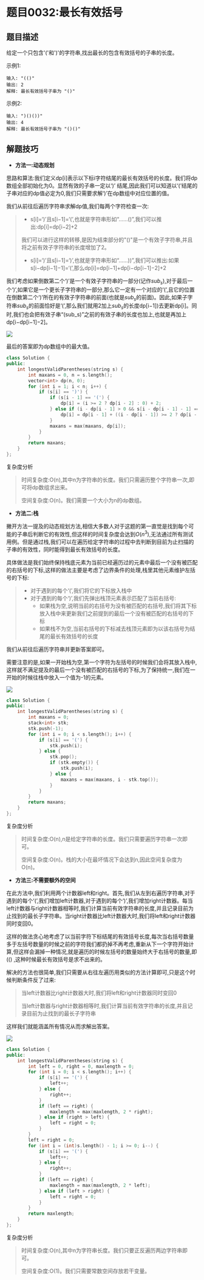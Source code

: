 # 题目0032:最长有效括号

## 题目描述

给定一个只包含'('和')'的字符串,找出最长的包含有效括号的子串的长度。

示例1:

```
输入: "(()"
输出: 2
解释: 最长有效括号子串为 "()"
```

示例2:

```
输入: ")()())"
输出: 4
解释: 最长有效括号子串为 "()()"
```

## 解题技巧

* **方法一:动态规划**

思路和算法:我们定义dp[i]表示以下标i字符结尾的最长有效括号的长度。我们将dp数组全部初始化为0。显然有效的子串一定以‘)’ 结尾,因此我们可以知道以‘(’结尾的子串对应的dp值必定为0,我们只需要求解‘)’在dp数组中对应位置的值。

我们从前往后遍历字符串求解dp值,我们每两个字符检查一次:

> - s[i]=‘)’且s[i−1]=‘(’,也就是字符串形如“……()”,我们可以推出:dp[i]=dp[i−2]+2
> 
> 我们可以进行这样的转移,是因为结束部分的"()"是一个有效子字符串,并且将之前有效子字符串的长度增加了2。
> 
> - s[i]=‘)’且s[i−1]=‘)’,也就是字符串形如“……))”,我们可以推出:如果s[i−dp[i−1]−1]=‘(’,那么dp[i]=dp[i−1]+dp[i−dp[i−1]−2]+2

我们考虑如果倒数第二个‘)’是一个有效子字符串的一部分(记作$sub_s$),对于最后一个‘)’,如果它是一个更长子字符串的一部分,那么它一定有一个对应的‘(’,且它的位置在倒数第二个‘)’所在的有效子字符串的前面(也就是$sub_s$的前面)。因此,如果子字符串$sub_s$的前面恰好是‘(’,那么我们就用2加上$sub_s$的长度dp[i−1])去更新dp[i]。同时,我们也会把有效子串“(sub_s)”之前的有效子串的长度也加上,也就是再加上dp[i−dp[i−1]−2]。

![](images/longest_valid_parentheses_v1.gif)

最后的答案即为dp数组中的最大值。

```c++
class Solution {
public:
    int longestValidParentheses(string s) {
        int maxans = 0, n = s.length();
        vector<int> dp(n, 0);
        for (int i = 1; i < n; i++) {
            if (s[i] == ')') {
                if (s[i - 1] == '(') {
                    dp[i] = (i >= 2 ? dp[i - 2] : 0) + 2;
                } else if (i - dp[i - 1] > 0 && s[i - dp[i - 1] - 1] == '(') {
                    dp[i] = dp[i - 1] + ((i - dp[i - 1]) >= 2 ? dp[i - dp[i - 1] - 2] : 0) + 2;
                }
                maxans = max(maxans, dp[i]);
            }
        }
        return maxans;
    }
};
```

复杂度分析

> 时间复杂度:O(n),其中n为字符串的长度。我们只需遍历整个字符串一次,即可将dp数组求出来。
> 
> 空间复杂度:O(n)。我们需要一个大小为n的dp数组。

* **方法二:栈**

撇开方法一提及的动态规划方法,相信大多数人对于这题的第一直觉是找到每个可能的子串后判断它的有效性,但这样的时间复杂度会达到$O(n^3)$,无法通过所有测试用例。但是通过栈,我们可以在遍历给定字符串的过程中去判断到目前为止扫描的子串的有效性，同时能得到最长有效括号的长度。

具体做法是我们始终保持栈底元素为当前已经遍历过的元素中最后一个没有被匹配的右括号的下标,这样的做法主要是考虑了边界条件的处理,栈里其他元素维护左括号的下标:

> - 对于遇到的每个‘(’,我们将它的下标放入栈中
> - 对于遇到的每个‘)’,我们先弹出栈顶元素表示匹配了当前右括号:
>   + 如果栈为空,说明当前的右括号为没有被匹配的右括号,我们将其下标放入栈中来更新我们之前提到的最后一个没有被匹配的右括号的下标
>   + 如果栈不为空,当前右括号的下标减去栈顶元素即为以该右括号为结尾的最长有效括号的长度

我们从前往后遍历字符串并更新答案即可。

需要注意的是,如果一开始栈为空,第一个字符为左括号的时候我们会将其放入栈中,这样就不满足提及的最后一个没有被匹配的右括号的下标,为了保持统一,我们在一开始的时候往栈中放入一个值为-1的元素。

![](images/longest_valid_parentheses_v2.gif)

```c++
class Solution {
public:
    int longestValidParentheses(string s) {
        int maxans = 0;
        stack<int> stk;
        stk.push(-1);
        for (int i = 0; i < s.length(); i++) {
            if (s[i] == '(') {
                stk.push(i);
            } else {
                stk.pop();
                if (stk.empty()) {
                    stk.push(i);
                } else {
                    maxans = max(maxans, i - stk.top());
                }
            }
        }
        return maxans;
    }
};
```

复杂度分析

> 时间复杂度:O(n),n是给定字符串的长度。我们只需要遍历字符串一次即可。
> 
> 空间复杂度:O(n)。栈的大小在最坏情况下会达到n,因此空间复杂度为O(n)。

* **方法三:不需要额外的空间**

在此方法中,我们利用两个计数器left和right。首先,我们从左到右遍历字符串,对于遇到的每个‘(’,我们增加left计数器,对于遇到的每个‘)’,我们增加right计数器。每当left计数器与right计数器相等时,我们计算当前有效字符串的长度,并且记录目前为止找到的最长子字符串。当right计数器比left计数器大时,我们将left和right计数器同时变回0。

这样的做法贪心地考虑了以当前字符下标结尾的有效括号长度,每次当右括号数量多于左括号数量的时候之前的字符我们都扔掉不再考虑,重新从下一个字符开始计算,但这样会漏掉一种情况,就是遍历的时候左括号的数量始终大于右括号的数量,即(() ,这种时候最长有效括号是求不出来的。

解决的方法也很简单,我们只需要从右往左遍历用类似的方法计算即可,只是这个时候判断条件反了过来:

> 当left计数器比right计数器大时,我们将left和right计数器同时变回0
> 
> 当left计数器与right计数器相等时,我们计算当前有效字符串的长度,并且记录目前为止找到的最长子字符串

这样我们就能涵盖所有情况从而求解出答案。

![](images/longest_valid_parentheses_v3.gif)

```c++
class Solution {
public:
    int longestValidParentheses(string s) {
        int left = 0, right = 0, maxlength = 0;
        for (int i = 0; i < s.length(); i++) {
            if (s[i] == '(') {
                left++;
            } else {
                right++;
            }
            if (left == right) {
                maxlength = max(maxlength, 2 * right);
            } else if (right > left) {
                left = right = 0;
            }
        }
        left = right = 0;
        for (int i = (int)s.length() - 1; i >= 0; i--) {
            if (s[i] == '(') {
                left++;
            } else {
                right++;
            }
            if (left == right) {
                maxlength = max(maxlength, 2 * left);
            } else if (left > right) {
                left = right = 0;
            }
        }
        return maxlength;
    }
};
```

复杂度分析

> 时间复杂度:O(n),其中n为字符串长度。我们只要正反遍历两边字符串即可。
> 
> 空间复杂度:O(1)。我们只需要常数空间存放若干变量。